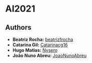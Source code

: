 # AI2021

## Authors
* **Beatriz Rocha:** [beatrizfrocha](https://github.com/beatrizfrocha)
* **Catarina Gil:** [Catarinacg16](https://github.com/Catarinacg16)
* **Hugo Matias:** [Nysero](https://github.com/Nysero)
* **João Nuno Abreu:** [JoaoNunoAbreu](https://github.com/JoaoNunoAbreu)